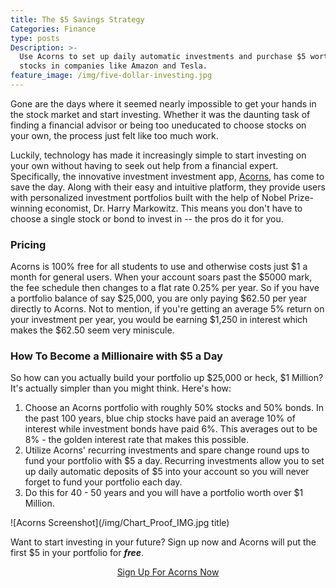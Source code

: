 ```yaml
---
title: The $5 Savings Strategy
Categories: Finance
type: posts
Description: >-
  Use Acorns to set up daily automatic investments and purchase $5 worth of
  stocks in companies like Amazon and Tesla.
feature_image: /img/five-dollar-investing.jpg
---
```

Gone are the days where it seemed nearly impossible to get your hands in the stock market and start investing. Whether it was the daunting task of finding a financial advisor or being too uneducated to choose stocks on your own, the process just felt like too much work.

Luckily, technology has made it increasingly simple to start investing on your own without having to seek out help from a financial expert. Specifically, the innovative investment investment app, <a href="//www.acorns.com/">Acorns</a>, has come to save the day. Along with their easy and intuitive platform, they provide users with personalized investment portfolios built with the help of Nobel Prize-winning economist, Dr. Harry Markowitz. This means you don't have to choose a single stock or bond to invest in -- the pros do it for you. 

### Pricing

Acorns is 100% free for all students to use and otherwise costs just $1 a month for general users. When your account soars past the $5000 mark, the fee schedule then changes to a flat rate 0.25% per year. So if you have a portfolio balance of say $25,000, you are only paying $62.50 per year directly to Acorns. Not to mention, if you're getting an average 5% return on your investment per year, you would be earning $1,250 in interest which makes the $62.50 seem very miniscule.

### How To Become a Millionaire with $5 a Day

So how can you actually build your portfolio up $25,000 or heck, $1 Million? It's actually simpler than you might think. Here's how:

1. Choose an Acorns portfolio with roughly 50% stocks and 50% bonds. In the past 100 years, blue chip stocks have paid an average 10% of interest while investment bonds have paid 6%. This averages out to be 8% - the golden interest rate that makes this possible.  
2. Utilize Acorns' recurring investments and spare change round ups to fund your portfolio with $5 a day. Recurring investments allow you to set up daily automatic deposits of $5 into your account so you will never forget to fund your portfolio each day.
3. Do this for 40 - 50 years and you will have a portfolio worth over $1 Million.

![Acorns Screenshot](/img/Chart_Proof_IMG.jpg title)

Want to start investing in your future? Sign up now and Acorns will put the first $5 in your portfolio for _**free**_.

<p style="text-align: center;"><a href="//acorns.com/invite/T9A7J3" class="btn btn-primary">Sign Up For Acorns Now</a></p>
